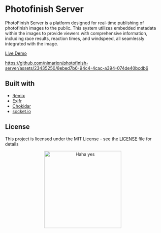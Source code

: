 # Photofinish Server

PhotoFinish Server is a platform designed for real-time publishing of photofinish images to the public. This system utilizes embedded metadata within the images to provide viewers with comprehensive information, including race results, reaction times, and windspeed, all seamlessly integrated with the image.

[Live Demo](https://photofinish.lcrehlingen.de/pfingsten2024)



https://github.com/nimarion/photofinish-server/assets/23435250/8ebed7b6-94c4-4cac-a394-074de40bcdb6



## Built with 

- [Remix](https://github.com/remix-run/remix) 
- [Exifr](https://github.com/MikeKovarik/exifr) 
- [Chokidar](https://github.com/paulmillr/chokidar) 
- [socket.io](https://github.com/socketio/socket.io) 

## License
This project is licensed under the MIT License - see the [LICENSE](LICENSE) file for details

<p align="center">
  <img alt="Haha yes " width="250px" src="https://i.imgur.com/5bXJeZt.png">
  <br>
</p>
